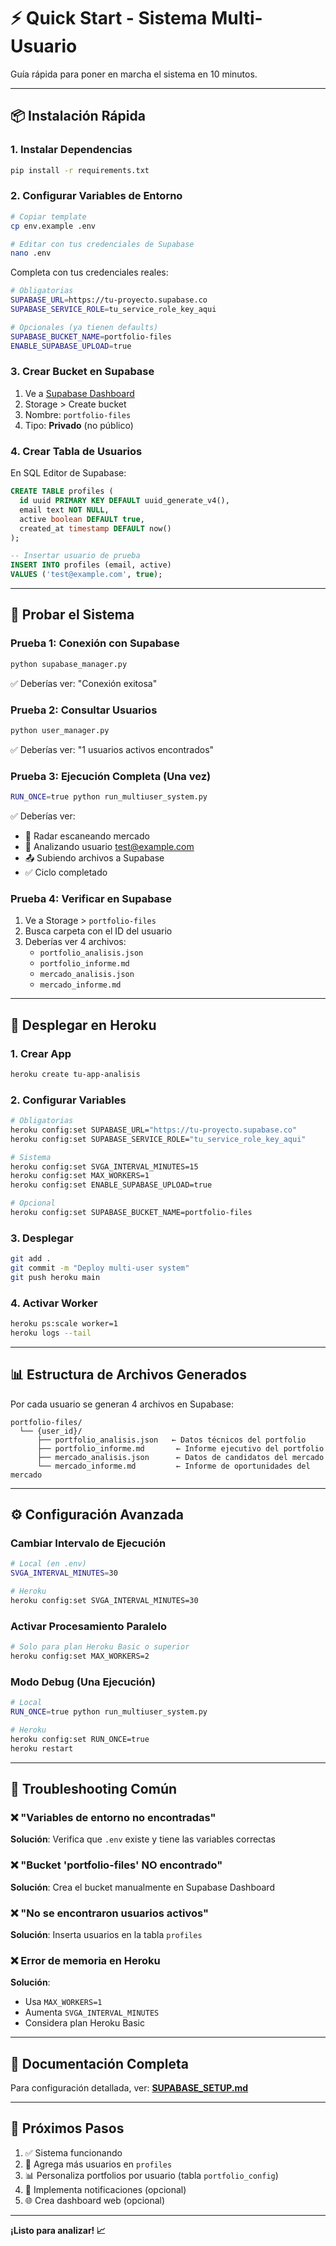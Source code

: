 # ⚡ Quick Start - Sistema Multi-Usuario

Guía rápida para poner en marcha el sistema en 10 minutos.

---

## 📦 Instalación Rápida

### 1. Instalar Dependencias
```bash
pip install -r requirements.txt
```

### 2. Configurar Variables de Entorno
```bash
# Copiar template
cp env.example .env

# Editar con tus credenciales de Supabase
nano .env
```

Completa con tus credenciales reales:
```bash
# Obligatorias
SUPABASE_URL=https://tu-proyecto.supabase.co
SUPABASE_SERVICE_ROLE=tu_service_role_key_aqui

# Opcionales (ya tienen defaults)
SUPABASE_BUCKET_NAME=portfolio-files
ENABLE_SUPABASE_UPLOAD=true
```

### 3. Crear Bucket en Supabase
1. Ve a [Supabase Dashboard](https://app.supabase.com)
2. Storage > Create bucket
3. Nombre: `portfolio-files`
4. Tipo: **Privado** (no público)

### 4. Crear Tabla de Usuarios
En SQL Editor de Supabase:
```sql
CREATE TABLE profiles (
  id uuid PRIMARY KEY DEFAULT uuid_generate_v4(),
  email text NOT NULL,
  active boolean DEFAULT true,
  created_at timestamp DEFAULT now()
);

-- Insertar usuario de prueba
INSERT INTO profiles (email, active)
VALUES ('test@example.com', true);
```

---

## 🧪 Probar el Sistema

### Prueba 1: Conexión con Supabase
```bash
python supabase_manager.py
```
✅ Deberías ver: "Conexión exitosa"

### Prueba 2: Consultar Usuarios
```bash
python user_manager.py
```
✅ Deberías ver: "1 usuarios activos encontrados"

### Prueba 3: Ejecución Completa (Una vez)
```bash
RUN_ONCE=true python run_multiuser_system.py
```
✅ Deberías ver:
- 📡 Radar escaneando mercado
- 👤 Analizando usuario test@example.com
- 📤 Subiendo archivos a Supabase
- ✅ Ciclo completado

### Prueba 4: Verificar en Supabase
1. Ve a Storage > `portfolio-files`
2. Busca carpeta con el ID del usuario
3. Deberías ver 4 archivos:
   - `portfolio_analisis.json`
   - `portfolio_informe.md`
   - `mercado_analisis.json`
   - `mercado_informe.md`

---

## 🚀 Desplegar en Heroku

### 1. Crear App
```bash
heroku create tu-app-analisis
```

### 2. Configurar Variables
```bash
# Obligatorias
heroku config:set SUPABASE_URL="https://tu-proyecto.supabase.co"
heroku config:set SUPABASE_SERVICE_ROLE="tu_service_role_key_aqui"

# Sistema
heroku config:set SVGA_INTERVAL_MINUTES=15
heroku config:set MAX_WORKERS=1
heroku config:set ENABLE_SUPABASE_UPLOAD=true

# Opcional
heroku config:set SUPABASE_BUCKET_NAME=portfolio-files
```

### 3. Desplegar
```bash
git add .
git commit -m "Deploy multi-user system"
git push heroku main
```

### 4. Activar Worker
```bash
heroku ps:scale worker=1
heroku logs --tail
```

---

## 📊 Estructura de Archivos Generados

Por cada usuario se generan 4 archivos en Supabase:

```
portfolio-files/
  └── {user_id}/
      ├── portfolio_analisis.json   ← Datos técnicos del portfolio
      ├── portfolio_informe.md       ← Informe ejecutivo del portfolio
      ├── mercado_analisis.json      ← Datos de candidatos del mercado
      └── mercado_informe.md         ← Informe de oportunidades del mercado
```

---

## ⚙️ Configuración Avanzada

### Cambiar Intervalo de Ejecución
```bash
# Local (en .env)
SVGA_INTERVAL_MINUTES=30

# Heroku
heroku config:set SVGA_INTERVAL_MINUTES=30
```

### Activar Procesamiento Paralelo
```bash
# Solo para plan Heroku Basic o superior
heroku config:set MAX_WORKERS=2
```

### Modo Debug (Una Ejecución)
```bash
# Local
RUN_ONCE=true python run_multiuser_system.py

# Heroku
heroku config:set RUN_ONCE=true
heroku restart
```

---

## 🔧 Troubleshooting Común

### ❌ "Variables de entorno no encontradas"
**Solución**: Verifica que `.env` existe y tiene las variables correctas

### ❌ "Bucket 'portfolio-files' NO encontrado"
**Solución**: Crea el bucket manualmente en Supabase Dashboard

### ❌ "No se encontraron usuarios activos"
**Solución**: Inserta usuarios en la tabla `profiles`

### ❌ Error de memoria en Heroku
**Solución**: 
- Usa `MAX_WORKERS=1`
- Aumenta `SVGA_INTERVAL_MINUTES`
- Considera plan Heroku Basic

---

## 📖 Documentación Completa

Para configuración detallada, ver: **[SUPABASE_SETUP.md](./SUPABASE_SETUP.md)**

---

## 🎯 Próximos Pasos

1. ✅ Sistema funcionando
2. 🔄 Agrega más usuarios en `profiles`
3. 📊 Personaliza portfolios por usuario (tabla `portfolio_config`)
4. 📧 Implementa notificaciones (opcional)
5. 🌐 Crea dashboard web (opcional)

---

**¡Listo para analizar! 📈**

